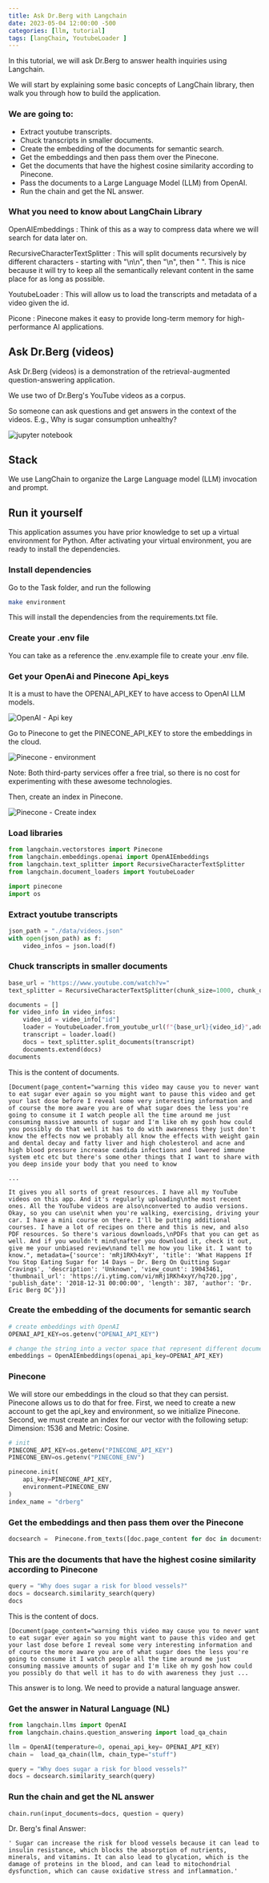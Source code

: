 ```yaml
---
title: Ask Dr.Berg with Langchain
date: 2023-05-04 12:00:00 -500
categories: [llm, tutorial]
tags: [langChain, YoutubeLoader ]
---
```


In this tutorial, we will ask Dr.Berg to answer health inquiries using Langchain.

We will start by explaining some basic concepts of LangChain library, then walk you through how to build the application.

### We are going to:
 - Extract youtube transcripts.
 - Chuck transcripts in smaller documents.
 - Create the embedding of the documents for semantic search.
 - Get the embeddings and then pass them over the Pinecone.
 - Get the documents that have the highest cosine similarity according to Pinecone.
 - Pass the documents to a Large Language Model (LLM) from OpenAI.
 - Run the chain and get the NL answer.

### What you need to know about LangChain Library
OpenAIEmbeddings
: Think of this as a way to compress data where we will search for data later on.

RecursiveCharacterTextSplitter
: This will split documents recursively by different characters - starting with "\n\n", then "\n", then " ". This is nice because it will try to keep all the semantically relevant content in the same place for as long as possible.

YoutubeLoader
: This will allow us to load the transcripts and metadata of a video given the id.

Picone
: Pinecone makes it easy to provide long-term memory for high-performance AI applications. 

## Ask Dr.Berg (videos)

Ask Dr.Berg (videos) is a demonstration of the retrieval-augmented question-answering application.

We use two of Dr.Berg's YouTube videos as a corpus. 

So someone can ask questions and get answers in the context of the videos. E.g., Why is sugar consumption unhealthy?

![jupyter notebook](https://raw.githubusercontent.com/kevinmartell91/langchain-projects/main/question-answer_youtube-video-as-text/setup/demo/demo_qa_youtube_langchain.png)

## Stack
We use LangChain to organize the Large Language model (LLM) invocation and prompt.

## Run it yourself
This application assumes you have prior knowledge to set up a virtual environment for Python. After activating your virtual environment, you are ready to install the dependencies.

### Install dependencies 
Go to the Task folder, and run the following
```bash
make environment
```
This will install the dependencies from the requirements.txt file.

### Create your .env file
You can take as a reference the .env.example file to create your .env file.

### Get your OpenAi and Pinecone Api_keys
It is a must to have the OPENAI_API_KEY to have access to OpenAI LLM models. 

![OpenAI - Api key](https://raw.githubusercontent.com/kevinmartell91/langchain-projects/main/question-answer_youtube-video-as-text/setup/openai/openai_api_key.png)

Go to Pinecone to get the PINECONE_API_KEY to store the embeddings in the cloud.

![Pinecone - environment](https://raw.githubusercontent.com/kevinmartell91/langchain-projects/main/question-answer_youtube-video-as-text/setup/pinecone/pinecone_api_key.png)

Note: Both third-party services offer a free trial, so there is no cost for experimenting with these awesome technologies.

Then, create an index in Pinecone.

![Pinecone - Create index](https://raw.githubusercontent.com/kevinmartell91/langchain-projects/main/question-answer_youtube-video-as-text/setup/pinecone/pinecone_create_index.png)


### Load libraries

```python
from langchain.vectorstores import Pinecone
from langchain.embeddings.openai import OpenAIEmbeddings
from langchain.text_splitter import RecursiveCharacterTextSplitter
from langchain.document_loaders import YoutubeLoader

import pinecone
import os
```

### Extract youtube transcripts

```python
json_path = "./data/videos.json"
with open(json_path) as f:
    video_infos = json.load(f)  
```

### Chuck transcripts in smaller documents

```python
base_url = "https://www.youtube.com/watch?v="
text_splitter = RecursiveCharacterTextSplitter(chunk_size=1000, chunk_overlap=0)

documents = []
for video_info in video_infos:
    video_id = video_info["id"]
    loader = YoutubeLoader.from_youtube_url(f"{base_url}{video_id}",add_video_info=True)
    transcript = loader.load()
    docs = text_splitter.split_documents(transcript)
    documents.extend(docs)
documents
```

This is the content of documents.
```text
[Document(page_content="warning this video may cause you to never want to eat sugar ever again so you might want to pause this video and get your last dose before I reveal some very interesting information and of course the more aware you are of what sugar does the less you're going to consume it I watch people all the time around me just consuming massive amounts of sugar and I'm like oh my gosh how could you possibly do that well it has to do with awareness they just don't know the effects now we probably all know the effects with weight gain and dental decay and fatty liver and high cholesterol and acne and high blood pressure increase candida infections and lowered immune system etc etc but there's some other things that I want to share with you deep inside your body that you need to know 

...

It gives you all sorts of great resources. I have all my YouTube videos on this app. And it's regularly uploading\nthe most recent ones. All the YouTube videos are also\nconverted to audio versions. Okay, so you can use\nit when you're walking, exercising, driving your car. I have a mini course on there. I'll be putting additional courses. I have a lot of recipes on there and this is new, and also PDF resources. So there's various downloads,\nPDFs that you can get as well. And if you wouldn't mind\nafter you download it, check it out, give me your unbiased review\nand tell me how you like it. I want to know.", metadata={'source': 'mRj1RKh4xyY', 'title': 'What Happens If You Stop Eating Sugar for 14 Days – Dr. Berg On Quitting Sugar Cravings', 'description': 'Unknown', 'view_count': 19043461, 'thumbnail_url': 'https://i.ytimg.com/vi/mRj1RKh4xyY/hq720.jpg', 'publish_date': '2018-12-31 00:00:00', 'length': 387, 'author': 'Dr. Eric Berg DC'})]
```
### Create the embedding of the documents for semantic search

```python
# create embeddings with OpenAI
OPENAI_API_KEY=os.getenv("OPENAI_API_KEY")

# change the string into a vector space that represent different documents
embeddings = OpenAIEmbeddings(openai_api_key=OPENAI_API_KEY)
```

### Pinecone
We will store our embeddings in the cloud so that they can persist. Pinecone allows us to do that for free.
First, we need to create a new account to get the api_key and environment, so we initialize Pinecone.
Second, we must create an index for our vector with the following setup: Dimension: 1536 and Metric: Cosine.

```python
# init 
PINECONE_API_KEY=os.getenv("PINECONE_API_KEY")
PINECONE_ENV=os.getenv("PINECONE_ENV")

pinecone.init(
    api_key=PINECONE_API_KEY, 
    environment=PINECONE_ENV
)
index_name = "drberg"
```

### Get the embeddings and then pass them over the Pinecone

```python
docsearch =  Pinecone.from_texts([doc.page_content for doc in documents], embeddings, index_name=index_name)
```

### This are the documents that have the highest cosine similarity according to Pinecone

```python
query = "Why does sugar a risk for blood vessels?"
docs = docsearch.similarity_search(query)
docs
```
This is the content of docs.
```text
[Document(page_content="warning this video may cause you to never want to eat sugar ever again so you might want to pause this video and get your last dose before I reveal some very interesting information and of course the more aware you are of what sugar does the less you're going to consume it I watch people all the time around me just consuming massive amounts of sugar and I'm like oh my gosh how could you possibly do that well it has to do with awareness they just ...
```
This answer is to long. We need to provide a natural language answer.

### Get the answer in Natural Language (NL)

```python
from langchain.llms import OpenAI
from langchain.chains.question_answering import load_qa_chain

llm = OpenAI(temperature=0, openai_api_key= OPENAI_API_KEY)
chain =  load_qa_chain(llm, chain_type="stuff")

query = "Why does sugar a risk for blood vessels?"
docs = docsearch.similarity_search(query)
```

### Run the chain and get the NL answer 

```python
chain.run(input_documents=docs, question = query)
```
Dr. Berg's final Answer:
```text
' Sugar can increase the risk for blood vessels because it can lead to insulin resistance, which blocks the absorption of nutrients, minerals, and vitamins. It can also lead to glycation, which is the damage of proteins in the blood, and can lead to mitochondrial dysfunction, which can cause oxidative stress and inflammation.'
```




